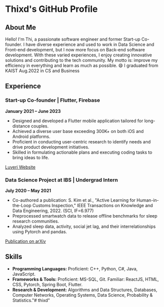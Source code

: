 # Thixd's GitHub Profile

## About Me

Hello! I'm Thi, a passionate software engineer and former Start-up Co-founder. I have diverse experience and used to work in Data Science and Front-end development, but I now more focus on Back-end software development. With these varied experiences, I enjoy creating innovative solutions and contributing to the tech community. My motto is: improve my efficiency in everything and learn as much as possible. 😄
I graduated from KAIST Aug.2022 in CS and Business

## Experience

### Start-up Co-founder | Flutter, Firebase
**January 2021 – June 2023**

- Designed and developed a Flutter mobile application tailored for long-distance couples.
- Achieved a diverse user base exceeding 300K+ on both iOS and Android platforms.
- Proficient in conducting user-centric research to identify needs and drive product development initiatives.
- Skilled in formulating actionable plans and executing coding tasks to bring ideas to life.

[Luveri Website](https://luveri.org/)

### Data Science Project at IBS | Undergrad Intern
**July 2020 – May 2021**

- Co-authored a publication: S. Kim et al., "Active Learning for Human-in-the-Loop Customs Inspection," IEEE Transactions on Knowledge and Data Engineering, 2022. (SCI, IF=6.977)
- Preprocessed smartwatch data to release offline benchmarks for sleep research communities.
- Analyzed sleep data, activity, social jet lag, and their interrelationships using Pytorch and pandas.

[Publication on arXiv](https://arxiv.org/abs/2010.14282)

## Skills

- **Programming Languages:** Proficient: C++, Python, C#, Java, JavaScript.
- **Frameworks & Tools:** Proficient: MS-SQL, Git. Familiar: ReactJS, HTML, CSS, Pytorch, Spring Boot, Flutter.
- **Research & Development:** Algorithms and Data Structures, Databases, Computer Networks, Operating Systems, Data Science, Probability & Statistics."# thixd" 
